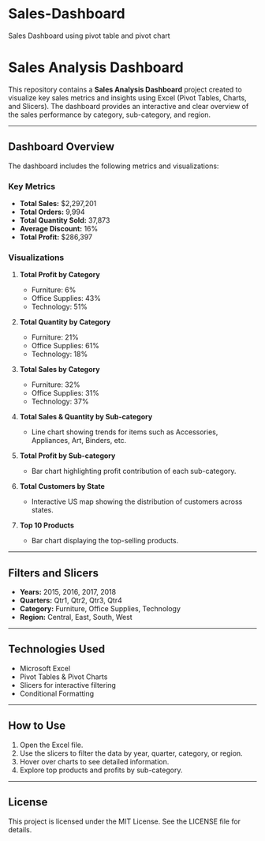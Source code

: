 # Sales-Dashboard
Sales Dashboard using pivot table and pivot chart
# Sales Analysis Dashboard

This repository contains a **Sales Analysis Dashboard** project created to visualize key sales metrics and insights using Excel (Pivot Tables, Charts, and Slicers). The dashboard provides an interactive and clear overview of the sales performance by category, sub-category, and region.

---

## Dashboard Overview

The dashboard includes the following metrics and visualizations:

### Key Metrics
- **Total Sales:** $2,297,201
- **Total Orders:** 9,994
- **Total Quantity Sold:** 37,873
- **Average Discount:** 16%
- **Total Profit:** $286,397

### Visualizations
1. **Total Profit by Category**
   - Furniture: 6%
   - Office Supplies: 43%
   - Technology: 51%

2. **Total Quantity by Category**
   - Furniture: 21%
   - Office Supplies: 61%
   - Technology: 18%

3. **Total Sales by Category**
   - Furniture: 32%
   - Office Supplies: 31%
   - Technology: 37%

4. **Total Sales & Quantity by Sub-category**
   - Line chart showing trends for items such as Accessories, Appliances, Art, Binders, etc.

5. **Total Profit by Sub-category**
   - Bar chart highlighting profit contribution of each sub-category.

6. **Total Customers by State**
   - Interactive US map showing the distribution of customers across states.

7. **Top 10 Products**
   - Bar chart displaying the top-selling products.

---

## Filters and Slicers
- **Years:** 2015, 2016, 2017, 2018
- **Quarters:** Qtr1, Qtr2, Qtr3, Qtr4
- **Category:** Furniture, Office Supplies, Technology
- **Region:** Central, East, South, West

---

## Technologies Used
- Microsoft Excel
- Pivot Tables & Pivot Charts
- Slicers for interactive filtering
- Conditional Formatting

---

## How to Use
1. Open the Excel file.
2. Use the slicers to filter the data by year, quarter, category, or region.
3. Hover over charts to see detailed information.
4. Explore top products and profits by sub-category.

---

## License
This project is licensed under the MIT License. See the LICENSE file for details.

